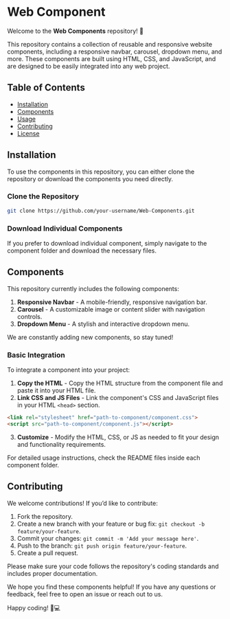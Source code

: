 # Web Component

Welcome to the **Web Components** repository! 🎉

This repository contains a collection of reusable and responsive website components, including a responsive navbar, carousel, dropdown menu, and more. These components are built using HTML, CSS, and JavaScript, and are designed to be easily integrated into any web project.

## Table of Contents
- [Installation](#installation)
- [Components](#components)
- [Usage](#usage)
- [Contributing](#contributing)
- [License](#license)

## Installation

To use the components in this repository, you can either clone the repository or download the components you need directly.

### Clone the Repository

```bash
git clone https://github.com/your-username/Web-Components.git
```

### Download Individual Components

If you prefer to download individual component, simply navigate to the component folder and download the necessary files.

## Components

This repository currently includes the following components:

1. **Responsive Navbar** - A mobile-friendly, responsive navigation bar.
2. **Carousel** - A customizable image or content slider with navigation controls.
3. **Dropdown Menu** - A stylish and interactive dropdown menu.

We are constantly adding new components, so stay tuned!

### Basic Integration

To integrate a component into your project:

1. **Copy the HTML** - Copy the HTML structure from the component file and paste it into your HTML file.
2. **Link CSS and JS Files** - Link the component's CSS and JavaScript files in your HTML `<head>` section.

```html
<link rel="stylesheet" href="path-to-component/component.css">
<script src="path-to-component/component.js"></script>
```

3. **Customize** - Modify the HTML, CSS, or JS as needed to fit your design and functionality requirements.

For detailed usage instructions, check the README files inside each component folder.

## Contributing

We welcome contributions! If you’d like to contribute:

1. Fork the repository.
2. Create a new branch with your feature or bug fix: `git checkout -b feature/your-feature`.
3. Commit your changes: `git commit -m 'Add your message here'`.
4. Push to the branch: `git push origin feature/your-feature`.
5. Create a pull request.

Please make sure your code follows the repository's coding standards and includes proper documentation.



We hope you find these components helpful! If you have any questions or feedback, feel free to open an issue or reach out to us.

Happy coding! 🎨💻
